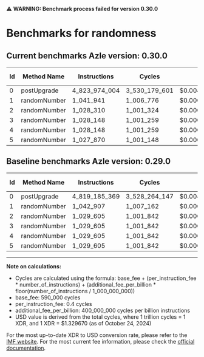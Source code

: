 ⚠️ **WARNING: Benchmark process failed for version 0.30.0**

# Benchmarks for randomness

## Current benchmarks Azle version: 0.30.0

| Id  | Method Name  | Instructions  | Cycles        | USD           | USD/Million Calls | Change                              |
| --- | ------------ | ------------- | ------------- | ------------- | ----------------- | ----------------------------------- |
| 0   | postUpgrade  | 4_823_974_004 | 3_530_179_601 | $0.0046939739 | $4_693.97         | <font color="red">+4_788_635</font> |
| 1   | randomNumber | 1_041_941     | 1_006_776     | $0.0000013387 | $1.33             | <font color="green">-966</font>     |
| 2   | randomNumber | 1_028_310     | 1_001_324     | $0.0000013314 | $1.33             | <font color="green">-1_295</font>   |
| 3   | randomNumber | 1_028_148     | 1_001_259     | $0.0000013313 | $1.33             | <font color="green">-1_457</font>   |
| 4   | randomNumber | 1_028_148     | 1_001_259     | $0.0000013313 | $1.33             | <font color="green">-1_457</font>   |
| 5   | randomNumber | 1_027_870     | 1_001_148     | $0.0000013312 | $1.33             | <font color="green">-1_735</font>   |

## Baseline benchmarks Azle version: 0.29.0

| Id  | Method Name  | Instructions  | Cycles        | USD           | USD/Million Calls |
| --- | ------------ | ------------- | ------------- | ------------- | ----------------- |
| 0   | postUpgrade  | 4_819_185_369 | 3_528_264_147 | $0.0046914270 | $4_691.42         |
| 1   | randomNumber | 1_042_907     | 1_007_162     | $0.0000013392 | $1.33             |
| 2   | randomNumber | 1_029_605     | 1_001_842     | $0.0000013321 | $1.33             |
| 3   | randomNumber | 1_029_605     | 1_001_842     | $0.0000013321 | $1.33             |
| 4   | randomNumber | 1_029_605     | 1_001_842     | $0.0000013321 | $1.33             |
| 5   | randomNumber | 1_029_605     | 1_001_842     | $0.0000013321 | $1.33             |

---

**Note on calculations:**

- Cycles are calculated using the formula: base_fee + (per_instruction_fee \* number_of_instructions) + (additional_fee_per_billion \* floor(number_of_instructions / 1_000_000_000))
- base_fee: 590_000 cycles
- per_instruction_fee: 0.4 cycles
- additional_fee_per_billion: 400_000_000 cycles per billion instructions
- USD value is derived from the total cycles, where 1 trillion cycles = 1 XDR, and 1 XDR = $1.329670 (as of October 24, 2024)

For the most up-to-date XDR to USD conversion rate, please refer to the [IMF website](https://www.imf.org/external/np/fin/data/rms_sdrv.aspx).
For the most current fee information, please check the [official documentation](https://internetcomputer.org/docs/current/developer-docs/gas-cost#execution).
